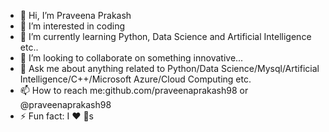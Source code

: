 - 👋 Hi, I’m Praveena Prakash
- 👀 I’m interested in coding
- 🌱 I’m currently learning Python, Data Science and Artificial Intelligence etc..
- 💞️ I’m looking to collaborate on something innovative...
- 💬 Ask me about anything related to Python/Data Science/Mysql/Artificial Intelligence/C++/Microsoft Azure/Cloud Computing etc. 
- 📫 How to reach me:github.com/praveenaprakash98 or @praveenaprakash98
- ⚡ Fun fact: I ❤️ 📘s

<!---
praveenaprakash98/praveenaprakash98 is a ✨ special ✨ repository because its `README.md` (this file) appears on your GitHub profile.
You can click the Preview link to take a look at your changes.
--->
